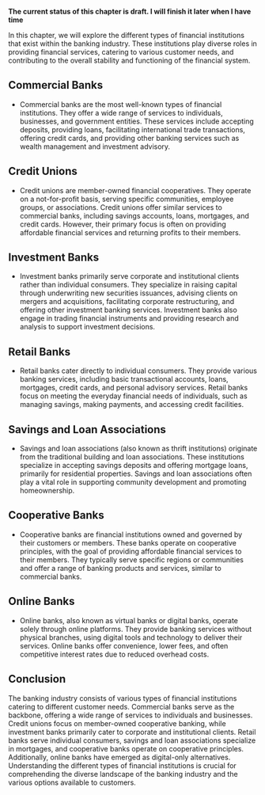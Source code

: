 **The current status of this chapter is draft. I will finish it later when I have time**

In this chapter, we will explore the different types of financial institutions that exist within the banking industry. These institutions play diverse roles in providing financial services, catering to various customer needs, and contributing to the overall stability and functioning of the financial system.

**Commercial Banks**
--------------------

* Commercial banks are the most well-known types of financial institutions. They offer a wide range of services to individuals, businesses, and government entities. These services include accepting deposits, providing loans, facilitating international trade transactions, offering credit cards, and providing other banking services such as wealth management and investment advisory.

**Credit Unions**
-----------------

* Credit unions are member-owned financial cooperatives. They operate on a not-for-profit basis, serving specific communities, employee groups, or associations. Credit unions offer similar services to commercial banks, including savings accounts, loans, mortgages, and credit cards. However, their primary focus is often on providing affordable financial services and returning profits to their members.

**Investment Banks**
--------------------

* Investment banks primarily serve corporate and institutional clients rather than individual consumers. They specialize in raising capital through underwriting new securities issuances, advising clients on mergers and acquisitions, facilitating corporate restructuring, and offering other investment banking services. Investment banks also engage in trading financial instruments and providing research and analysis to support investment decisions.

**Retail Banks**
----------------

* Retail banks cater directly to individual consumers. They provide various banking services, including basic transactional accounts, loans, mortgages, credit cards, and personal advisory services. Retail banks focus on meeting the everyday financial needs of individuals, such as managing savings, making payments, and accessing credit facilities.

**Savings and Loan Associations**
---------------------------------

* Savings and loan associations (also known as thrift institutions) originate from the traditional building and loan associations. These institutions specialize in accepting savings deposits and offering mortgage loans, primarily for residential properties. Savings and loan associations often play a vital role in supporting community development and promoting homeownership.

**Cooperative Banks**
---------------------

* Cooperative banks are financial institutions owned and governed by their customers or members. These banks operate on cooperative principles, with the goal of providing affordable financial services to their members. They typically serve specific regions or communities and offer a range of banking products and services, similar to commercial banks.

**Online Banks**
----------------

* Online banks, also known as virtual banks or digital banks, operate solely through online platforms. They provide banking services without physical branches, using digital tools and technology to deliver their services. Online banks offer convenience, lower fees, and often competitive interest rates due to reduced overhead costs.

**Conclusion**
--------------

The banking industry consists of various types of financial institutions catering to different customer needs. Commercial banks serve as the backbone, offering a wide range of services to individuals and businesses. Credit unions focus on member-owned cooperative banking, while investment banks primarily cater to corporate and institutional clients. Retail banks serve individual consumers, savings and loan associations specialize in mortgages, and cooperative banks operate on cooperative principles. Additionally, online banks have emerged as digital-only alternatives. Understanding the different types of financial institutions is crucial for comprehending the diverse landscape of the banking industry and the various options available to customers.
